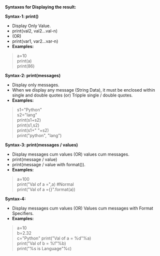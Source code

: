 **Syntaxes for Displaying the result:**

**Syntax-1: print()**
- Display Only Value.
- print(val2, val2...val-n)
- (OR)
- print(var1, var2...var-n)
- **Examples:**
>a=10<br>
>print(a)<br>
>print(86)

**Syntax-2: print(messages)**
- Display only messages.
- When we display any message (String Data), it must be enclosed within single and double quotes (or) Tripple single / double quotes.
- **Examples:**
>s1="Python"<br>
>s2="lang"<br>
>print(s1+s2)<br>
>print(s1,s2)<br>
>print(s1+" "+s2)<br>
>print("python", "lang")

**Syntax-3: print(messages / values)**
- Display messages cum values (OR) values cum messages.
- print(message / value) 
- print(message / value with format()).
- **Examples:**
>a=100<br>
>print("Val of a =",a) #Normal<br>
>print("Val of a ={}".format(a))

**Syntax-4:**
- Display messages cum values (OR) Values cum messages with Format Specifiers.
- **Examples:**
>a=10<br>
>b=2.32<br>
>c="Python"
>print("Val of a = %d"%a)<br>
>print("Val of b = %f"%b)<br>
>print("%s is Language"%c)
